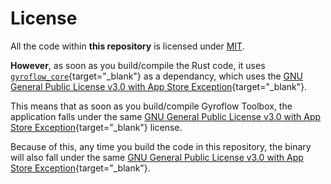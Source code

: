 # License

All the code within **this repository** is licensed under [MIT](LICENSE.md).

**However**, as soon as you build/compile the Rust code, it uses [`gyroflow_core`](https://github.com/gyroflow/gyroflow/tree/master/src/core){target="_blank"} as a dependancy, which uses the [GNU General Public License v3.0 with App Store Exception](https://github.com/gyroflow/gyroflow/blob/master/LICENSE){target="_blank"}.

This means that as soon as you build/compile Gyroflow Toolbox, the application falls under the same [GNU General Public License v3.0 with App Store Exception](https://github.com/gyroflow/gyroflow/blob/master/LICENSE){target="_blank"} license.

Because of this, any time you build the code in this repository, the binary will also fall under the same [GNU General Public License v3.0 with App Store Exception](https://github.com/gyroflow/gyroflow/blob/master/LICENSE){target="_blank"}.